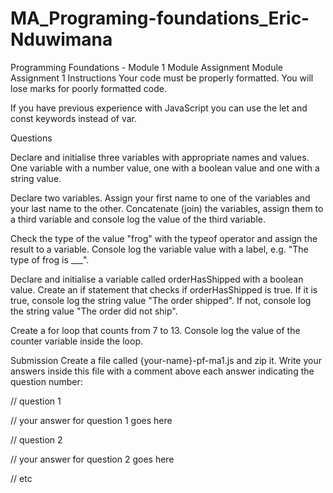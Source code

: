 # MA_Programing-foundations_Eric-Nduwimana

Programming Foundations - Module 1
Module Assignment
Module Assignment 1
Instructions
Your code must be properly formatted. You will lose marks for poorly formatted code.

If you have previous experience with JavaScript you can use the let and const keywords instead of var.

Questions

Declare and initialise three variables with appropriate names and values. One variable with a number value, one with a boolean value and one with a string value.

Declare two variables. Assign your first name to one of the variables and your last name to the other. Concatenate (join) the variables, assign them to a third variable and console log the value of the third variable.

Check the type of the value "frog" with the typeof operator and assign the result to a variable. Console log the variable value with a label, e.g. "The type of frog is ___".

Declare and initialise a variable called orderHasShipped with a boolean value. Create an if statement that checks if orderHasShipped is true. If it is true, console log the string value "The order shipped". If not, console log the string value "The order did not ship".

Create a for loop that counts from 7 to 13. Console log the value of the counter variable inside the loop.

Submission
Create a file called {your-name}-pf-ma1.js and zip it.
Write your answers inside this file with a comment above each answer indicating the question number:

// question 1

// your answer for question 1 goes here

// question 2

// your answer for question 2 goes here

// etc

